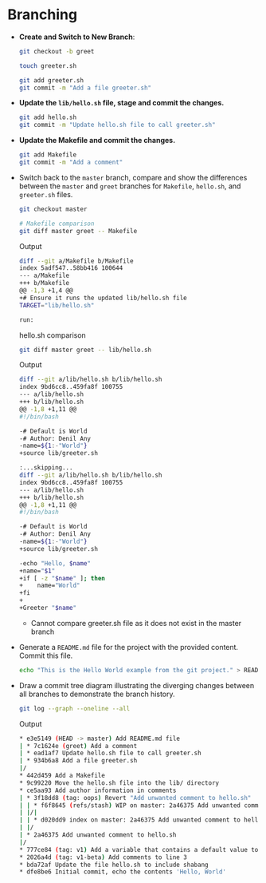 # Branching

- **Create and Switch to New Branch**:
    ```bash
    git checkout -b greet

    touch greeter.sh

    git add greeter.sh
    git commit -m "Add a file greeter.sh"
    ```

- **Update the `lib/hello.sh` file, stage and commit the changes.**
    ```bash
    git add hello.sh
    git commit -m "Update hello.sh file to call greeter.sh"
    ```

- **Update the Makefile and commit the changes.**
    ```bash
    git add Makefile
    git commit -m "Add a comment"
    ```

- Switch back to the `master` branch, compare and show the differences between the `master` and `greet` branches for `Makefile`, `hello.sh`, and `greeter.sh` files.
    ```bash
    git checkout master

    # Makefile comparison
    git diff master greet -- Makefile
    ```
    Output
    ```bash
    diff --git a/Makefile b/Makefile
    index 5adf547..58bb416 100644
    --- a/Makefile
    +++ b/Makefile
    @@ -1,3 +1,4 @@
    +# Ensure it runs the updated lib/hello.sh file
    TARGET="lib/hello.sh"
    
    run:
    ```

    hello.sh comparison
    ```bash
    git diff master greet -- lib/hello.sh
    ```

    Output
    ```bash
    diff --git a/lib/hello.sh b/lib/hello.sh
    index 9bd6cc8..459fa8f 100755
    --- a/lib/hello.sh
    +++ b/lib/hello.sh
    @@ -1,8 +1,11 @@
    #!/bin/bash
    
    -# Default is World
    -# Author: Denil Any 
    -name=${1:-"World"}
    +source lib/greeter.sh
    
    :...skipping...
    diff --git a/lib/hello.sh b/lib/hello.sh
    index 9bd6cc8..459fa8f 100755
    --- a/lib/hello.sh
    +++ b/lib/hello.sh
    @@ -1,8 +1,11 @@
    #!/bin/bash
    
    -# Default is World
    -# Author: Denil Any 
    -name=${1:-"World"}
    +source lib/greeter.sh
    
    -echo "Hello, $name"
    +name="$1"
    +if [ -z "$name" ]; then
    +    name="World"
    +fi
    +
    +Greeter "$name"
    ```

    - Cannot compare greeter.sh file as it does not exist in the master branch

- Generate a `README.md` file for the project with the provided content. Commit this file.
    ```bash
    echo "This is the Hello World example from the git project." > README.md
    ```

- Draw a commit tree diagram illustrating the diverging changes between all branches to demonstrate the branch history.
    ```bash
    git log --graph --oneline --all
    ```
    Output
    ```bash
    * e3e5149 (HEAD -> master) Add README.md file
    | * 7c1624e (greet) Add a comment
    | * ead1af7 Update hello.sh file to call greeter.sh
    | * 934b6a8 Add a file greeter.sh
    |/  
    * 442d459 Add a Makefile
    * 9c99220 Move the hello.sh file into the lib/ directory
    * ce5aa93 Add author information in comments
    | * 3f18dd8 (tag: oops) Revert "Add unwanted comment to hello.sh"
    | | * f6f8645 (refs/stash) WIP on master: 2a46375 Add unwanted comment to hello.sh
    | |/| 
    | | * d020dd9 index on master: 2a46375 Add unwanted comment to hello.sh
    | |/  
    | * 2a46375 Add unwanted comment to hello.sh
    |/  
    * 777ce84 (tag: v1) Add a variable that contains a default value to be echoed
    * 2026a4d (tag: v1-beta) Add comments to line 3
    * bda72af Update the file hello.sh to include shabang
    * dfe8be6 Initial commit, echo the contents 'Hello, World'
    ```    
